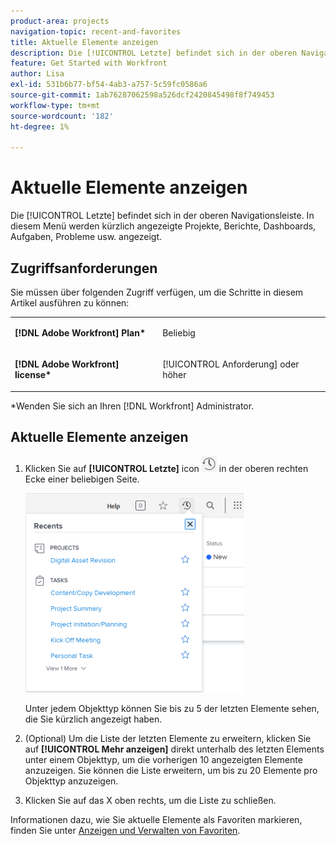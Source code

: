 ```yaml
---
product-area: projects
navigation-topic: recent-and-favorites
title: Aktuelle Elemente anzeigen
description: Die [!UICONTROL Letzte] befindet sich in der oberen Navigationsleiste. In diesem Menü werden kürzlich angezeigte Projekte, Berichte, Dashboards, Aufgaben, Probleme usw. angezeigt.
feature: Get Started with Workfront
author: Lisa
exl-id: 531b6b77-bf54-4ab3-a757-5c59fc0586a6
source-git-commit: 1ab76287062598a526dcf2420845498f8f749453
workflow-type: tm+mt
source-wordcount: '182'
ht-degree: 1%

---
```


# Aktuelle Elemente anzeigen

Die [!UICONTROL Letzte] befindet sich in der oberen Navigationsleiste. In diesem Menü werden kürzlich angezeigte Projekte, Berichte, Dashboards, Aufgaben, Probleme usw. angezeigt.

## Zugriffsanforderungen

Sie müssen über folgenden Zugriff verfügen, um die Schritte in diesem Artikel ausführen zu können:

<table style="table-layout:auto"> 
 <col> 
 </col> 
 <col> 
 </col> 
 <tbody> 
  <tr> 
   <td role="rowheader"><strong>[!DNL Adobe Workfront] Plan*</strong></td> 
   <td> <p>Beliebig</p> </td> 
  </tr> 
  <tr> 
   <td role="rowheader"><strong>[!DNL Adobe Workfront] license*</strong></td> 
   <td> <p>[!UICONTROL Anforderung] oder höher</p> </td> 
  </tr> 
 </tbody> 
</table>

&#42;Wenden Sie sich an Ihren [!DNL Workfront] Administrator.

## Aktuelle Elemente anzeigen

1. Klicken Sie auf **[!UICONTROL Letzte]** icon ![[!UICONTROL Letzte]](assets/recents-icon-40x43.png) in der oberen rechten Ecke einer beliebigen Seite.

   ![Letzte Liste](assets/recents-list-2022-350x319.png)

   Unter jedem Objekttyp können Sie bis zu 5 der letzten Elemente sehen, die Sie kürzlich angezeigt haben.

1. (Optional) Um die Liste der letzten Elemente zu erweitern, klicken Sie auf **[!UICONTROL Mehr anzeigen]** direkt unterhalb des letzten Elements unter einem Objekttyp, um die vorherigen 10 angezeigten Elemente anzuzeigen. Sie können die Liste erweitern, um bis zu 20 Elemente pro Objekttyp anzuzeigen.
1. Klicken Sie auf das X oben rechts, um die Liste zu schließen.

Informationen dazu, wie Sie aktuelle Elemente als Favoriten markieren, finden Sie unter [Anzeigen und Verwalten von Favoriten](../../../workfront-basics/navigate-workfront/recent-and-favorites/view-and-manage-favorites.md).
